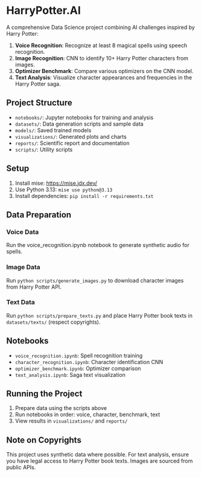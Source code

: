# HarryPotter.AI

A comprehensive Data Science project combining AI challenges inspired by Harry Potter:

1. **Voice Recognition**: Recognize at least 8 magical spells using speech recognition.
2. **Image Recognition**: CNN to identify 10+ Harry Potter characters from images.
3. **Optimizer Benchmark**: Compare various optimizers on the CNN model.
4. **Text Analysis**: Visualize character appearances and frequencies in the Harry Potter saga.

## Project Structure

- `notebooks/`: Jupyter notebooks for training and analysis
- `datasets/`: Data generation scripts and sample data
- `models/`: Saved trained models
- `visualizations/`: Generated plots and charts
- `reports/`: Scientific report and documentation
- `scripts/`: Utility scripts

## Setup

1. Install mise: https://mise.jdx.dev/
2. Use Python 3.13: `mise use python@3.13`
3. Install dependencies: `pip install -r requirements.txt`

## Data Preparation

### Voice Data
Run the voice_recognition.ipynb notebook to generate synthetic audio for spells.

### Image Data
Run `python scripts/generate_images.py` to download character images from Harry Potter API.

### Text Data
Run `python scripts/prepare_texts.py` and place Harry Potter book texts in `datasets/texts/` (respect copyrights).

## Notebooks

- `voice_recognition.ipynb`: Spell recognition training
- `character_recognition.ipynb`: Character identification CNN
- `optimizer_benchmark.ipynb`: Optimizer comparison
- `text_analysis.ipynb`: Saga text visualization

## Running the Project

1. Prepare data using the scripts above
2. Run notebooks in order: voice, character, benchmark, text
3. View results in `visualizations/` and `reports/`

## Note on Copyrights

This project uses synthetic data where possible. For text analysis, ensure you have legal access to Harry Potter book texts. Images are sourced from public APIs.
